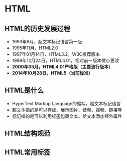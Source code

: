# HTML

## HTML的历史发展过程

* 1993年6月，超文本标记语言第一版
* 1995年11月，HTML2.0
* 1997年01月14日，HTML3.2，W3C推荐版本
* 1999年12月24日，HTML4.01，相对前一版本微小更改
* **2000年05月，HTML4.01严格版（主要流行版本）**
* **2014年10月28日，HTML5（当前标准）**

## HTML是什么

* HyperText Markup Language的缩写，超文本标记语言
* 超文本指的是可以存放、展示图片、音频、视频、链接等
* 标记指的是可以利用标签包裹文本，给文本添加额外属性

## HTML结构规范



## HTML常用标签



























































